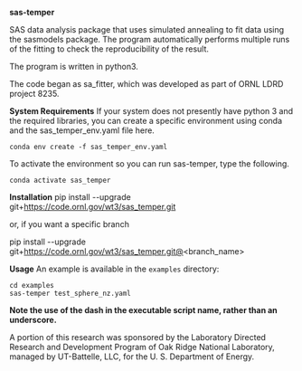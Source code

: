 **sas-temper**

SAS data analysis package that uses simulated annealing to fit data using the sasmodels package.
The program automatically performs multiple runs of the fitting to check the reproducibility of the result.

The program is written in python3.

The code began as sa_fitter, which was developed as part of ORNL LDRD project 8235.

**System Requirements**
If your system does not presently have python 3 and the required libraries,
you can create a specific environment using conda and the sas_temper_env.yaml file here.

```
conda env create -f sas_temper_env.yaml
```

To activate the environment so you can run sas-temper, type the following.

```
conda activate sas_temper
```

**Installation**
pip install --upgrade git+https://code.ornl.gov/wt3/sas_temper.git

or, if you want a specific branch

pip install --upgrade git+https://code.ornl.gov/wt3/sas_temper.git@<branch_name>

**Usage**
An example is available in the `examples` directory:

```
cd examples
sas-temper test_sphere_nz.yaml
```

**Note the use of the dash in the executable script name, rather than an underscore.**

A portion of this research was sponsored by the Laboratory Directed Research 
and Development Program of Oak Ridge National Laboratory, managed by UT-Battelle, 
LLC, for the U. S. Department of Energy.